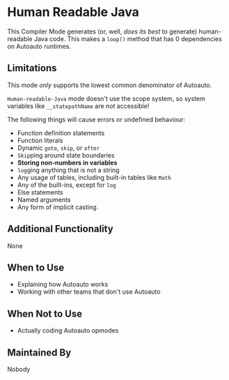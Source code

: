 # Human Readable Java

This Compiler Mode generates (or, well, *does its best* to generate) human-readable Java code. This makes a `loop()` method that has 0 dependencies on Autoauto runtimes.

## Limitations

This mode *only* supports the lowest common denominator of Autoauto. 

`Human-readable-Java` mode doesn't use the scope system, so system variables like `__statepathName` are *not* accessible!

The following things will cause errors or undefined behaviour:

* Function definition statements
* Function literals
* Dynamic `goto`, `skip`, or `after`
* `Skip`ping around state boundaries
* **Storing non-numbers in variables**
* `log`ging anything that is not a string
* Any usage of tables, including built-in tables like `Math`
* Any of the built-ins, except for `log`
* Else statements
* Named arguments
* Any form of implicit casting.

## Additional Functionality

None

## When to Use

* Explaining how Autoauto works
* Working with other teams that don't use Autoauto

## When Not to Use

* Actually coding Autoauto opmodes

## Maintained By

Nobody
